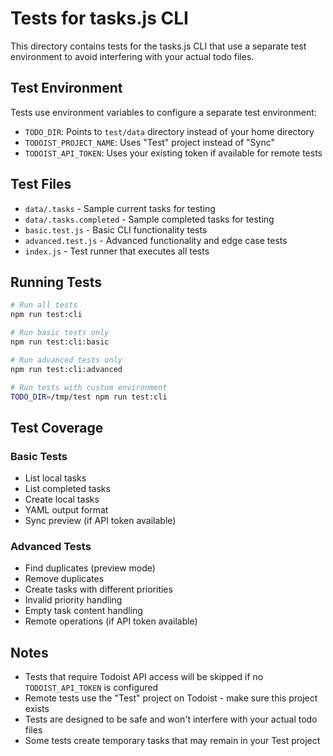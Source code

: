 # Tests for tasks.js CLI

This directory contains tests for the tasks.js CLI that use a separate test environment to avoid interfering with your actual todo files.

## Test Environment

Tests use environment variables to configure a separate test environment:

- `TODO_DIR`: Points to `test/data` directory instead of your home directory
- `TODOIST_PROJECT_NAME`: Uses "Test" project instead of "Sync"
- `TODOIST_API_TOKEN`: Uses your existing token if available for remote tests

## Test Files

- `data/.tasks` - Sample current tasks for testing
- `data/.tasks.completed` - Sample completed tasks for testing
- `basic.test.js` - Basic CLI functionality tests
- `advanced.test.js` - Advanced functionality and edge case tests
- `index.js` - Test runner that executes all tests

## Running Tests

```bash
# Run all tests
npm run test:cli

# Run basic tests only
npm run test:cli:basic

# Run advanced tests only
npm run test:cli:advanced

# Run tests with custom environment
TODO_DIR=/tmp/test npm run test:cli
```

## Test Coverage

### Basic Tests
- List local tasks
- List completed tasks  
- Create local tasks
- YAML output format
- Sync preview (if API token available)

### Advanced Tests
- Find duplicates (preview mode)
- Remove duplicates
- Create tasks with different priorities
- Invalid priority handling
- Empty task content handling
- Remote operations (if API token available)

## Notes

- Tests that require Todoist API access will be skipped if no `TODOIST_API_TOKEN` is configured
- Remote tests use the "Test" project on Todoist - make sure this project exists
- Tests are designed to be safe and won't interfere with your actual todo files
- Some tests create temporary tasks that may remain in your Test project